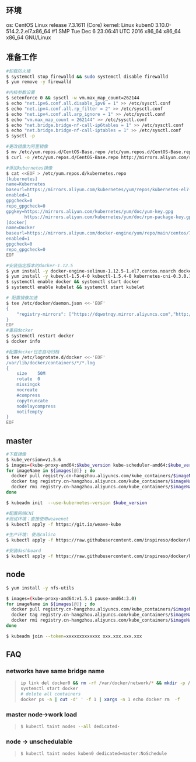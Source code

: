 
## 环境
os: CentOS Linux release 7.3.1611 (Core)
kernel: Linux kuben0 3.10.0-514.2.2.el7.x86_64 #1 SMP Tue Dec 6 23:06:41 UTC 2016 x86_64 x86_64 x86_64 GNU/Linux

## 准备工作

```sh
#卸载防火墙
$ systemctl stop firewalld && sudo systemctl disable firewalld
$ yum remove -y firewalld

#内核参数设置
$ setenforce 0 && sysctl -w vm.max_map_count=262144
$ echo "net.ipv6.conf.all.disable_ipv6 = 1" >> /etc/sysctl.conf
$ echo "net.ipv4.conf.all.rp_filter = 2" >> /etc/sysctl.conf
$ echo "net.ipv4.conf.all.arp_ignore = 1" >> /etc/sysctl.conf
$ echo "vm.max_map_count = 262144" >> /etc/sysctl.conf
$ echo "net.bridge.bridge-nf-call-ip6tables = 1" >> /etc/sysctl.conf
$ echo "net.bridge.bridge-nf-call-iptables = 1" >> /etc/sysctl.conf
$ sysctl -p

#更改镜像为阿里镜像
$ mv /etc/yum.repos.d/CentOS-Base.repo /etc/yum.repos.d/CentOS-Base.repo.bak
$ curl -o /etc/yum.repos.d/CentOS-Base.repo http://mirrors.aliyun.com/repo/Centos-7.repo

#添加kubernetes镜像
$ cat <<EOF > /etc/yum.repos.d/kubernetes.repo
[kubernetes]
name=Kubernetes
baseurl=https://mirrors.aliyun.com/kubernetes/yum/repos/kubernetes-el7-x86_64
enabled=1
gpgcheck=0
repo_gpgcheck=0
gpgkey=https://mirrors.aliyun.com/kubernetes/yum/doc/yum-key.gpg
       https://mirrors.aliyun.com/kubernetes/yum/doc/rpm-package-key.gpg
[docker]
name=Docker
baseurl=https://mirrors.aliyun.com/docker-engine/yum/repo/main/centos/7/
enabled=1
gpgcheck=0
repo_gpgcheck=0
EOF

#安装指定版本的docker-1.12.5
$ yum install -y docker-engine-selinux-1.12.5-1.el7.centos.noarch docker-engine-1.12.5-1.el7.centos.x86_64 
$ yum install -y kubectl-1.5.4-0 kubectl-1.5.4-0 kubernetes-cni-0.3.0.1-0.07a8a2 kubeadm
$ systemctl enable docker && systemctl start docker
$ systemctl enable kubelet && systemctl start kubelet

# 配置镜像加速
$ tee /etc/docker/daemon.json <<-'EOF'
{
    "registry-mirrors": ["https://dqwotnqy.mirror.aliyuncs.com","http://095bbdcd.m.daocloud.io"]
}
EOF
#重启docker
$ systemctl restart docker
$ docker info

#配置docker日志自动归档
$ tee /etc/logrotate.d/docker <<-'EOF'
/var/lib/docker/containers/*/*.log
{
    size    50M
    rotate  0
    missingok
    nocreate
    #compress
    copytruncate
    nodelaycompress
    notifempty
}
EOF
```



## master

```sh
#下载镜像
$ kube_version=v1.5.6
$ images=(kube-proxy-amd64:$kube_version kube-scheduler-amd64:$kube_version kube-controller-manager-amd64:$kube_version kube-apiserver-amd64:$kube_version etcd-amd64:3.0.14-kubeadm kube-dnsmasq-amd64:1.4.1 exechealthz-amd64:1.2 pause-amd64:3.0 dnsmasq-metrics-amd64:1.0.1 kube-discovery-amd64:1.0 kubedns-amd64:1.9)
for imageName in ${images[@]} ; do
  docker pull registry.cn-hangzhou.aliyuncs.com/kube_containers/$imageName
  docker tag registry.cn-hangzhou.aliyuncs.com/kube_containers/$imageName gcr.io/google_containers/$imageName
  docker rmi registry.cn-hangzhou.aliyuncs.com/kube_containers/$imageName
done

$ kubeadm init  --use-kubernetes-version $kube_version

#配置网络CNI
#测试环境：直接使用weavenet
$ kubectl apply -f https://git.io/weave-kube

#生产环境: 使用calico
$ kubectl apply -f https://raw.githubusercontent.com/inspireso/docker/kubernetes/kubernetes/addon/calico/calico.yaml

#安装dashboard
$ kubectl apply -f https://raw.githubusercontent.com/inspireso/docker/kubernetes/kubernetes/google_containers/kubernetes-dashboard.yaml
```



## node

```sh
$ yum install -y nfs-utils

$ images=(kube-proxy-amd64:v1.5.1 pause-amd64:3.0)
for imageName in ${images[@]} ; do
  docker pull registry.cn-hangzhou.aliyuncs.com/kube_containers/$imageName
  docker tag registry.cn-hangzhou.aliyuncs.com/kube_containers/$imageName gcr.io/google_containers/$imageName
  docker rmi registry.cn-hangzhou.aliyuncs.com/kube_containers/$imageName
done

$ kubeadm join --token=xxxxxxxxxxxxx xxx.xxx.xxx.xxx
```



## FAQ

### networks have same bridge name

> ```sh
> ip link del docker0 && rm -rf /var/docker/network/* && mkdir -p /var/docker/network/files
> systemctl start docker
> # delete all containers
> docker ps -a | cut -d' ' -f 1 | xargs -n 1 echo docker rm  -f
> ```

### master node->work load

>```sh
>$ kubectl taint nodes --all dedicated-
>```



### node ->  unschedulable

>```sh
>$ kubectl taint nodes kuben0 dedicated=master:NoSchedule
>```

